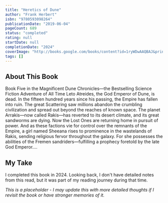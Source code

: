 ```yaml
---
title: "Heretics of Dune"
author: "Frank Herbert"
isbn: "9780593098264"
publicationDate: "2019-06-04"
pageCount: 689
status: "completed"
rating: null
startDate: null
completionDate: "2024"
coverImage: "http://books.google.com/books/content?id=1ryWDwAAQBAJ&printsec=frontcover&img=1&zoom=1&source=gbs_api"
tags: []
---
```


## About This Book

Book Five in the Magnificent Dune Chronicles—the Bestselling Science Fiction Adventure of All Time Leto Atreides, the God Emperor of Dune, is dead. In the fifteen hundred years since his passing, the Empire has fallen into ruin. The great Scattering saw millions abandon the crumbling civilization and spread out beyond the reaches of known space. The planet Arrakis—now called Rakis—has reverted to its desert climate, and its great sandworms are dying. Now the Lost Ones are returning home in pursuit of power. And as these factions vie for control over the remnants of the Empire, a girl named Sheeana rises to prominence in the wastelands of Rakis, sending religious fervor throughout the galaxy. For she possesses the abilities of the Fremen sandriders—fulfilling a prophecy foretold by the late God Emperor....

## My Take

I completed this book in 2024. Looking back, I don't have detailed notes from this read, but it was part of my reading journey during that time.

*This is a placeholder - I may update this with more detailed thoughts if I revisit the book or have stronger memories of it.*
